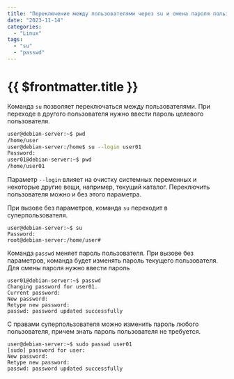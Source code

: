 ```yaml
---
title: "Переключение между пользователями через su и смена пароля пользователя"
date: "2023-11-14"
categories:
  - "Linux"
tags:
  - "su"
  - "passwd"
---
```


# {{ $frontmatter.title }}

Команда `su` позволяет переключаться между пользователями. При переходе в другого пользователя нужно ввести пароль целевого пользователя.

```bash
user@debian-server:~$ pwd
/home/user
user@debian-server:/home$ su --login user01
Password:
user01@debian-server:~$ pwd
/home/user01
```

Параметр `--login` влияет на очистку системных переменных и некоторые другие вещи, например, текущий каталог. Переключить пользователя можно и без этого параметра.

При вызове без параметров, команда `su` переходит в суперпользователя.

```
user@debian-server:~$ su
Password: 
root@debian-server:/home/user# 
```

Команда `passwd` меняет пароль пользователя. При вызове без параметров, команда будет изменять пароль текущего пользователя. Для смены пароля нужно ввести пароль 

```
user01@debian-server:~$ passwd
Changing password for user01.
Current password: 
New password: 
Retype new password: 
passwd: password updated successfully
```

С правами суперпользователя можно изменить пароль любого пользователя, причем знать пароль пользователя не требуется.

```
user@debian-server:~$ sudo passwd user01
[sudo] password for user: 
New password: 
Retype new password: 
passwd: password updated successfully
```
